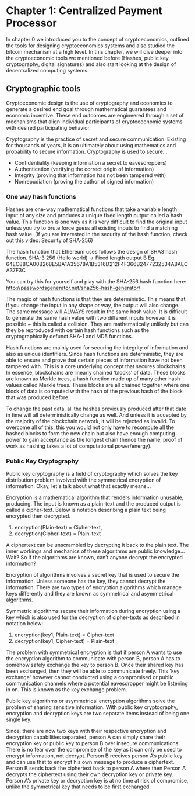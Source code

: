 # Chapter 1: Centralized Payment Processor

In chapter 0 we introduced you to the concept of cryptoeconomics, outlined the tools for designing cryptoeconomics systems and also studied the bitcoin mechanism at a high level. In this chapter, we will dive deeper into the cryptoeconomic tools we mentioned before (Hashes, public key cryptography, digital signatures) and also start looking at the design of decentralized computing systems.

## Cryptographic tools

Cryptoeconomic design is the use of cryptography and economics to generate a desired end goal through mathematical guarantees and economic incentive. These end outcomes are engineered through a set of mechanisms that align individual participants of cryptoeconomic systems with desired participating behavior. 

Cryptography is the practice of secret and secure communication. Existing for thousands of years, it is an ultimately about using mathematics and probability to secure information. Cryptography is used to secure... 
- Confidentiality (keeping information a secret to eavesdroppers)
- Authentication (verifying the correct origin of information)
- Integrity (proving that information has not been tampered with)
- Nonrepudiation (proving the author of signed information)

### One way hash functions

Hashes are one-way mathematical functions that take a variable length input of any size and produces a unique fixed length output called a hash value. This function is one way as it is very difficult to find the original input unless you try to brute force guess all existing inputs to find a matching hash value. (If you are interested in the security of the hash function, check out this video: Security of SHA-256)

The hash function that Ethereum uses follows the design of SHA3 hash function. 
SHA-3 256 (Hello world) -> Fixed length output B
Eg. 64EC88CA00B268E5BA1A35678A1B5316D212F4F366B2477232534A8AECA37F3C

You can try this for yourself and play with the SHA-256 hash function here:
http://passwordsgenerator.net/sha256-hash-generator/

The magic of hash functions is that they are deterministic. This means that if you change the input in any shape or way, the output will also change. The same message will ALWAYS result in the same hash value. It is difficult to generate the same hash value with two different inputs however it is possible ~ this is called a collision. They are mathematically unlikely but can they be reproduced with certain hash functions such as the cryptographically defunct SHA-1 and MD5 functions. 

Hash functions are mainly used for securing the integrity of information and also as unique identifiers. Since hash functions are deterministic, they are able to ensure and prove that certain pieces of information have not been tampered with. This is a core underlying concept that secures blockchains. In essence, blockchains are linearly chained ‘blocks’ of data. These blocks are known as Merkle trees, a hash function made up of many other hash values called Merkle trees. These blocks are all chained together where one block of data is computed with the hash of the previous hash of the block that was produced before. 

To change the past data, all the hashes previously produced after that date in time will all deterministically change as well. And unless it is accepted by the majority of the blockchain network, it will be rejected as invalid.  To overcome all of this, this you would not only have to recompute all the hashed blocks to form the new chain but also have enough computing power to gain acceptance as the longest chain (hence the name, proof of work as hashing takes a lot of computational power/energy).

### Public Key Cryptography

Public key cryptography is a field of cryptography which solves the key distribution problem involved with the symmetrical encryption of information. Okay, let's talk about what that exactly means… 

Encryption is a mathematical algorithm that renders information unusable, producing. The input is known as a plain-text and the produced output is called a cipher-text. Below is notation describing a plain text being encrypted then decrypted.

1. encryption(Plain-text) = Cipher-text, 
2. decryption(Cipher-text) = Plain-text

A ciphertext can be unscrambled by decrypting it back to the plain text. The inner workings and mechanics of these algorithms are public knowledge...  Wait? So if the algorithms are known, can’t anyone decrypt the encrypted information?

Encryption of algorithms involves a secret key that is used to secure the information. Unless someone has the key, they cannot decrypt the information. There are two types of encryption algorithms which manage keys differently and they are known as symmetrical and asymmetrical algorithms.

Symmetric algorithms secure their information during encryption using a key which is also used for the decryption of cipher-texts as described in notation below:

1. encryption(key1, Plain-text) = Cipher-text
2. decryption(key1, Cipher-text) = Plain-text

The problem with symmetrical encryption is that if person A wants to use the encryption algorithm to communicate with person B, person A has to somehow safely exchange the key to person B. Once their shared key has been exchanged, then they will be able to communicate freely. This 'key exchange' however cannot conducted using a compromised or public communication channels where a potential eavesdropper might be listening in on. This is known as the key exchange problem.

Public key algorithms or asymmetrical encryption algorithms solve the problem of sharing sensitive information. With public key cryptography, encryption and decryption keys are two separate items instead of being one single key.

Since, there are now two keys with their respective encryption and decryption capabilities separated, person A can simply share their encryption key or public key to person B over insecure communications. There is no fear over the compromise of the key as it can only be used to encrypt information, not decrypt. Person B receives person A’s public key and can use that to encrypt his own message to produce a ciphertext. Person B sends back the ciphertext back to person A where then Person A decrypts the ciphertext using their own decryption key or private key. Person A’s private key or decryption key is at no time at risk of compromise, unlike the symmetrical key that needs to be first exchanged. 
